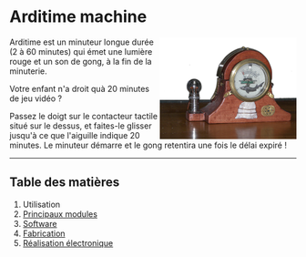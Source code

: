 # Arditime machine

<img src="images/1.png" width="240" align ="right" />

Arditime est un minuteur longue durée (2 à 60 minutes) qui émet une lumière rouge et un son de gong, à la fin de la minuterie.

Votre enfant n'a droit quà 20 minutes de jeu vidéo ?

Passez le doigt sur le contacteur tactile situé sur le dessus, et faites-le glisser jusqu'à ce que l'aiguille indique 20 minutes.
Le minuteur démarre et le gong retentira une fois le délai expiré ! 

-----

## Table des matières

1. Utilisation
2. [Principaux modules](pages/modules)
3. [Software](pages/software)
4. [Fabrication](pages/fabrication)
5. [Réalisation électronique](pages/electronique)

